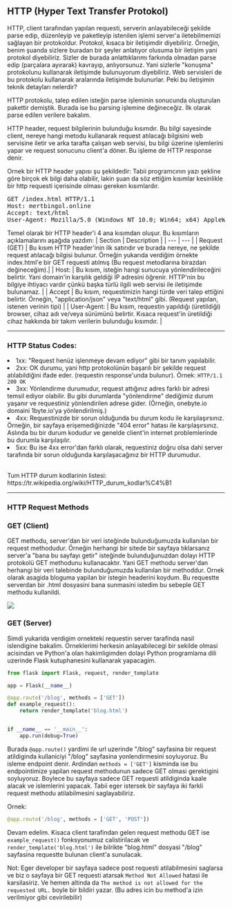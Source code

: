 ## HTTP (Hyper Text Transfer Protokol)</h2>
			
<p>
       HTTP, client tarafından yapılan requesti, serverin anlayabileceği şekilde parse edip, düzenleyip ve paketleyip istenilen işlemi server'a iletebilmemizi sağlayan bir protokoldur. Protokol, kısaca bir iletişimdir diyebiliriz. Örneğin, benim şuanda sizlere buradan bir şeyler anlatıyor olusuma bir iletişim yani protokol diyebiliriz. Sizler de burada anlattıklarımı farkında olmadan parse edip (parçalara ayırarak) kavrayıp, anlıyorsunuz. Yani sizlerle "konuşma" protokolunu kullanarak iletişimde bulunuyorum diyebiliriz. Web servisleri de bu protokolu kullanarak aralarında iletişimde bulunurlar. Peki bu iletişimin teknik detayları nelerdir?
</p

			
<p>HTTP protokolu, talep edilen isteğin parse işleminin sonucunda oluşturulan pakettir demiştik. Burada ise bu parsing işlemine değineceğiz. İlk olarak parse edilen verilere bakalım.</p>
<p>HTTP header, request bilgilerinin bulunduğu kısımdır. Bu bilgi sayesinde client, nereye hangi metodu kullanarak request atılacağı bilgisini web servisine iletir ve arka tarafta çalışan web servisi, bu bilgi üzerine işlemlerini yapar ve request sonucunu client'a döner. Bu işleme de HTTP response denir.</p>

<p>Ornek bir HTTP header yapısı şu şekildedir: Tabii programcının yazı şekline göre birçok ek bilgi daha olabilir, lakin şuan da söz ettiğim kısımlar kesinlikle bir http requesti içerisinde olması gereken kısımlardır.</p>
			
<pre>
GET /index.html HTTP/1.1
Host: mertbingol.online
Accept: text/html
User-Agent: Mozilla/5.0 (Windows NT 10.0; Win64; x64) AppleWebKit/537.36 (KHTML, like Gecko) Chrome/108.0.0.0 Safari/537.36
</pre>
Temel olarak bir HTTP header'i 4 ana kısımdan oluşur. Bu kısımların açıklamalarını aşağıda yazdım:
| Section | Description |
| --- | --- |
| Request (GET) | Bu kısım HTTP header'inin ilk satırıdır ve burada nereye, ne şekilde request atılacağı bilgisi bulunur. Örneğin yukarıda verdiğim örnekte index.html'e bir GET requesti atılmış (Bu request metodlarına birazdan değineceğim).|
| Host: | Bu kısım, isteğin hangi sunucuya yönlendirileceğini belirtir. Yani domain'in karşılık geldiği IP adresini öğrenir. HTTP'nin bu bilgiye ihtiyacı vardır çünkü başka türlü ilgili web servisi ile iletişimde bulunamaz. |
| Accept | Bu kısım, requestimizin hangi türde veri talep ettiğini belirtir. Örneğin, "application/json" veya "text/html" gibi. (Request yapılan, istenen verinin tipi) |
| User-Agent: | Bu kısım, requestin yapıldığı (üretildiği) browser, cihaz adı ve/veya sürümünü belirtir. Kısaca request'in üretildiği cihaz hakkında bir takım verilerin bulunduğu kısımdır. |

<p>

</p>
<hr>

### HTTP Status Codes:
<li>1xx: "Request henüz işlenmeye devam ediyor" gibi bir tanım yapılabilir.</li>
<li>2xx: OK durumu, yani http protokolünün başarılı bir şekilde request atılabildiğini ifade eder. (requestin response'unda bulunur). Örnek: <code>HTTP/1.1 200 OK</code></li>
<li>3xx: Yönlendirme durumudur, request attığınız adres farklı bir adresi temsil ediyor olabilir. Bu gibi durumlarda "yönlendirme" dediğimiz durum yaşanır ve requestiniz yönlendirilen adrese gider. (Örneğin, onebyte.io domaini 1byte.io'ya yönlendirilmiş.)</li>
<li>4xx: Requestinizde bir sorun olduğunda bu durum kodu ile karşılaşırsınız. Örneğin, bir sayfaya erişemediğinizde "404 error" hatası ile karşılaşırsınız. Aslında bu bir durum kodudur ve genelde client'in internet problemlerinde bu durumla karşılaşılır.</li>
<li>5xx: Bu ise 4xx error'dan farklı olarak, requestiniz doğru olsa dahi server tarafında bir sorun olduğunda karşılaşacağınız bir HTTP durumudur.</li>

<br>
<p>Tum HTTP durum kodlarinin listesi: https://tr.wikipedia.org/wiki/HTTP_durum_kodlar%C4%B1</p>
<hr>

### HTTP Request Methods

### GET (Client)
<p>GET methodu, server'dan bir veri isteğinde bulunduğumuzda kullanılan bir request methodudur. Örneğin herhangi bir sitede bir sayfaya tıklarsanız server'a "bana bu sayfayı getir" isteğinde bulunduğunuzdan dolayı HTTP protokolü GET methodunu kullanacaktır. Yani GET methodu server'dan herhangi bir veri talebinde bulunduğumuzda kullanılan bir methoddur. Ornek olarak asagida bloguma yapilan bir istegin headerini koydum. Bu requestte serverdan bir .html dosyasini bana sunmasini istedim bu sebeple GET methodu kullanildi.</p>
<img src="https://github.com/mertbingol0/Web-TEchLEarn/blob/main/github'a%20koy%20baba.png"></img>

### GET (Server)
Simdi yukarida verdigim ornekteki requestin server tarafinda nasil islendigine bakalim. Orneklerimi herkesin anlayabilecegi bir sekilde olmasi acisindan ve Python'a olan hakimligimden dolayi Python programlama dili uzerinde Flask kutuphanesini kullanarak yapacagim.

```python
from flask import Flask, request, render_template

app = Flask(__name__)

@app.route('/blog', methods = ['GET'])
def example_request():
    return render_template('blog.html')


if __name__ == '__main__':
    app.run(debug=True)
```
Burada ```@app.route()``` yardimi ile url uzerinde "/blog" sayfasina bir request atildiginda kullaniciyi "/blog" sayfasina yonlendirmesini soyluyoruz. Bu isleme endpoint denir. Ardindan ```methods = ['GET']``` kisminda ise bu endpointimize yapilan request methodunun sadece GET olmasi gerektigini soyluyoruz. Boylece bu sayfaya sadece GET requesti atildiginda kaale alacak ve islemlerini yapacak. Tabii eger istersek bir sayfaya iki farkli request methodu atilabilmesini saglayabiliriz. 

Ornek:

```python
@app.route('/blog', methods = ['GET', 'POST'])
```
Devam edelim. Kisaca client tarafindan gelen request methodu GET ise ```example_request()``` fonksyonumuz calistirilacak ve ```render_template('blog.html')``` ile bilrikte "blog.html" dosyasi "/blog" sayfasina requestte bulunan client'a sunulacak.

Not: Eger developer bir sayfaya sadece post requesti atilabilmesini saglarsa ve biz o sayfaya bir GET requesti atarsak ```Method Not Allowed``` hatasi ile karsilasiriz. Ve hemen altinda da ```The method is not allowed for the requested URL.``` boyle bir bildiri yazar. (Bu adres icin bu method'a izin verilmiyor gibi cevirilebilir)

<img>



